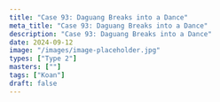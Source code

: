 ```yaml
---
title: "Case 93: Daguang Breaks into a Dance"
meta_title: "Case 93: Daguang Breaks into a Dance"
description: "Case 93: Daguang Breaks into a Dance"
date: 2024-09-12
image: "/images/image-placeholder.jpg"
types: ["Type 2"]
masters: [""]
tags: ["Koan"]
draft: false
---
```


